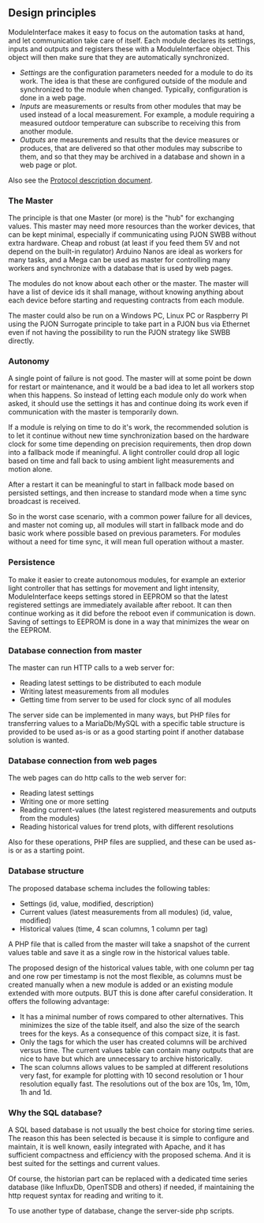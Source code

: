 ## Design principles

ModuleInterface makes it easy to focus on the automation tasks at hand, and let communication take care of itself.
Each module declares its settings, inputs and outputs and registers these with a ModuleInterface object. This object will then make sure that they are automatically synchronized.

* _Settings_ are the configuration parameters needed for a module to do its work. The idea is that these are configured
outside of the module and synchronized to the module when changed. Typically, configuration is done in a web page.
* _Inputs_ are measurements or results from other modules that may be used instead of a local measurement. For example, a module requiring a measured outdoor temperature can subscribe to receiving this from another module.
* _Outputs_ are measurements and results that the device measures or produces, that are delivered so that other modules may subscribe to them, and so that they may be archived in a database and shown in a web page or plot.

Also see the [Protocol description document](Protocol.md).

### The Master

The principle is that one Master (or more) is the "hub" for exchanging values. This master may need more resources than the
worker devices, that can be kept minimal, especially if communicating using PJON SWBB without extra hardware. Cheap and
robust (at least if you feed them 5V and not depend on the built-in regulator) Arduino Nanos are ideal as workers for many tasks,
and a Mega can be used as master for controlling many workers and synchronize with a database that is used by web pages.

The modules do not know about each other or the master. The master will have a list of device ids it shall manage, without
knowing anything about each device before starting and requesting contracts from each module.

The master could also be run on a Windows PC, Linux PC or Raspberry PI using the PJON Surrogate principle to take part in a PJON
bus via Ethernet even if not having the possibility to run the PJON strategy like SWBB directly.

### Autonomy

A single point of failure is not good. The master will at some point be down for restart or maintenance, and it would be a bad
idea to let all workers stop when this happens. So instead of letting each module only do work when asked, it should
use the settings it has and continue doing its work even if communication with the master is temporarily down.

If a module is relying on time to do it's work, the recommended solution is to let it continue without new time synchronization
based on the hardware clock for some time depending on precision requirements, then drop down into a fallback mode if
meaningful. A light controller could drop all logic based on time and fall back to using ambient light measurements and motion
alone.

After a restart it can be meaningful to start in fallback mode based on persisted settings, and then increase to standard mode
when a time sync broadcast is received.

So in the worst case scenario, with a common power failure for all devices, and master not coming up, all modules will start
in fallback mode and do basic work where possible based on previous parameters. For modules without a need for time sync,
it will mean full operation without a master.

### Persistence

To make it easier to create autonomous modules, for example an exterior light controller that has settings for movement
and light intensity, ModuleInterface keeps settings stored in EEPROM so that the
latest registered settings are immediately available after reboot. It can then continue working as it did before the reboot
even if communication is down.
Saving of settings to EEPROM is done in a way that minimizes the wear on the EEPROM.

### Database connection from master

The master can run HTTP calls to a web server for:

* Reading latest settings to be distributed to each module
* Writing latest measurements from all modules
* Getting time from server to be used for clock sync of all modules

The server side can be implemented in many ways, but PHP files for transferring values to a MariaDb/MySQL with a specific
table structure is provided to be used as-is or as a good starting point if another database solution is wanted.

### Database connection from web pages

The web pages can do http calls to the web server for:

* Reading latest settings
* Writing one or more setting
* Reading current-values (the latest registered measurements and outputs from the modules)
* Reading historical values for trend plots, with different resolutions

Also for these operations, PHP files are supplied, and these can be used as-is or as a starting point.

### Database structure

The proposed database schema includes the following tables:

* Settings (id, value, modified, description)
* Current values (latest measurements from all modules) (id, value, modified)
* Historical values (time, 4 scan columns, 1 column per tag)

A PHP file that is called from the master will take a snapshot of the current values table and save it as a single row
in the historical values table.

The proposed design of the historical values table, with one column per tag and one row per timestamp is not the most flexible,
as columns must be created manually when a new module is added or an existing module extended with more outputs. BUT this is done
after careful consideration. It offers the following advantage:

* It has a minimal number of rows compared to other alternatives. This minimizes the size of the table itself, and also
the size of the search trees for the keys. As a consequence of this compact size, it is fast.
* Only the tags for which the user has created columns will be archived versus time. The current values table can contain
many outputs that are nice to have but which are unnecessary to archive historically.
* The scan columns allows values to be sampled at different resolutions very fast, for example for plotting with 10 second resolution
or 1 hour resolution equally fast. The resolutions out of the box are 10s, 1m, 10m, 1h and 1d.

### Why the SQL database?

A SQL based database is not usually the best choice for storing time series. The reason this has been selected is because it
is simple to configure and maintain, it is well known, easily integrated with Apache, and it has sufficient compactness and
efficiency with the proposed schema. And it is best suited for the settings and current values.

Of course, the historian part can be replaced with a dedicated time series database (like InfluxDb, OpenTSDB and others) if needed, if maintaining the http request syntax for reading and writing to it.

To use another type of database, change the server-side php scripts.
